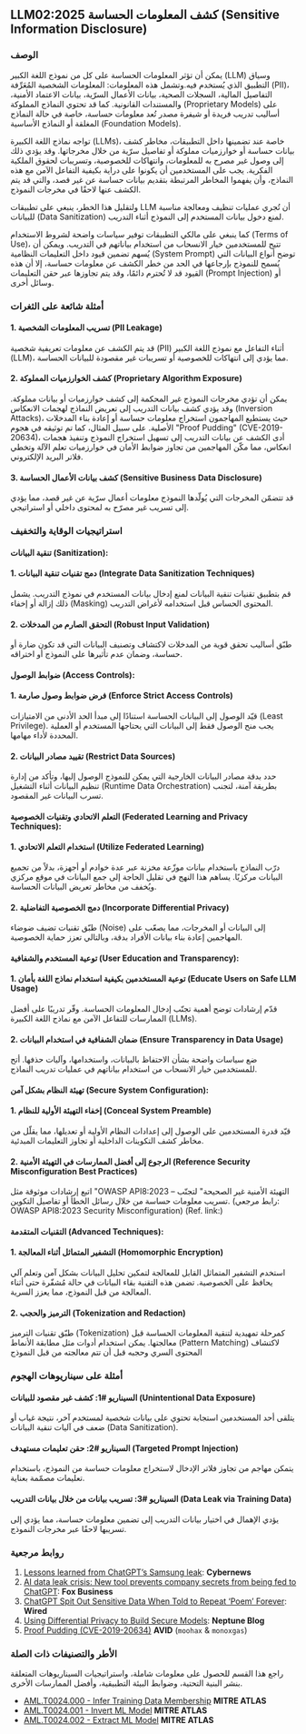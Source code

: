 ## LLM02:2025 كشف المعلومات الحساسة (Sensitive Information Disclosure)

### الوصف

يمكن أن تؤثر المعلومات الحساسة على كل من نموذج اللغة الكبير (LLM) وسياق التطبيق الذي يُستخدم فيه.وتشمل هذه المعلومات: المعلومات الشخصية المُعَرِّفة (PII)، التفاصيل المالية، السجلات الصحية، بيانات الأعمال السرّية، بيانات الاعتماد الأمنية، والمستندات القانونية. كما قد تحتوي النماذج المملوكة (Proprietary Models) على أساليب تدريب فريدة أو شيفرة مصدر تُعد معلومات حساسة، خاصة في حالة النماذج المغلقة أو النماذج الأساسية (Foundation Models).

تواجه نماذج اللغة الكبيرة (LLMs)، خاصة عند تضمينها داخل التطبيقات، مخاطر كشف بيانات حساسة أو خوارزميات مملوكة أو تفاصيل سرّية من خلال مخرجاتها. وقد يؤدي ذلك إلى وصول غير مصرح به للمعلومات، وانتهاكات للخصوصية، وتسريبات لحقوق الملكية الفكرية. يجب على المستخدمين أن يكونوا على دراية بكيفية التفاعل الآمن مع هذه النماذج، وأن يفهموا المخاطر المرتبطة بتقديم بيانات حساسة عن غير قصد، والتي قد يتم الكشف عنها لاحقًا في مخرجات النموذج.

ولتقليل هذا الخطر، ينبغي على تطبيقات LLM أن تُجري عمليات تنظيف ومعالجة مناسبة للبيانات (Data Sanitization) لمنع دخول بيانات المستخدم إلى النموذج أثناء التدريب.

كما ينبغي على مالكي التطبيقات توفير سياسات واضحة لشروط الاستخدام (Terms of Use)، تتيح للمستخدمين خيار الانسحاب من استخدام بياناتهم في التدريب. ويمكن أن يُسهم تضمين قيود داخل التعليمات النظامية (System Prompt) توضح أنواع البيانات التي يُسمح للنموذج بإرجاعها في الحد من خطر الكشف عن معلومات حساسة، إلا أن هذه القيود قد لا تُحترم دائمًا، وقد يتم تجاوزها عبر حقن التعليمات (Prompt Injection) أو وسائل أخرى.

### أمثلة شائعة على الثغرات

#### 1. تسريب المعلومات الشخصية (PII Leakage)
قد يتم الكشف عن معلومات تعريفية شخصية (PII) أثناء التفاعل مع نموذج اللغة الكبير (LLM)، مما يؤدي إلى انتهاكات للخصوصية أو تسريبات غير مقصودة للبيانات الحساسة.

#### 2. كشف الخوارزميات المملوكة (Proprietary Algorithm Exposure)
يمكن أن تؤدي مخرجات النموذج غير المحكمة إلى كشف خوارزميات أو بيانات مملوكة. وقد يؤدي كشف بيانات التدريب إلى تعريض النماذج لهجمات الانعكاس (Inversion Attacks)، حيث يستطيع المهاجمون استخراج معلومات حساسة أو إعادة بناء المدخلات الأصلية.
على سبيل المثال، كما تم توثيقه في هجوم "Proof Pudding" (CVE-2019-20634)، أدى الكشف عن بيانات التدريب إلى تسهيل استخراج النموذج وتنفيذ هجمات انعكاس، مما مكّن المهاجمين من تجاوز ضوابط الأمان في خوارزميات تعلم الآلة وتخطي فلاتر البريد الإلكتروني.

#### 3. كشف بيانات الأعمال الحساسة (Sensitive Business Data Disclosure)
قد تتضمّن المخرجات التي يُولّدها النموذج معلومات أعمال سرّية عن غير قصد، مما يؤدي إلى تسريب غير مصرّح به لمحتوى داخلي أو استراتيجي.


### استراتيجيات الوقاية والتخفيف

#### تنقية البيانات (Sanitization):

#### 1. دمج تقنيات تنقية البيانات (Integrate Data Sanitization Techniques)
قم بتطبيق تقنيات تنقية البيانات لمنع إدخال بيانات المستخدم في نموذج التدريب. يشمل ذلك إزالة أو إخفاء (Masking) المحتوى الحساس قبل استخدامه لأغراض التدريب.

#### 2. التحقق الصارم من المدخلات (Robust Input Validation)
طبّق أساليب تحقق قوية من المدخلات لاكتشاف وتصنيف البيانات التي قد تكون ضارة أو حساسة، وضمان عدم تأثيرها على النموذج أو اختراقه.

#### ضوابط الوصول (Access Controls):

#### 1. فرض ضوابط وصول صارمة (Enforce Strict Access Controls)
قيّد الوصول إلى البيانات الحساسة استنادًا إلى مبدأ الحد الأدنى من الامتيازات (Least Privilege).
يجب منح الوصول فقط إلى البيانات التي يحتاجها المستخدم أو العملية المحددة لأداء مهامها.

#### 2. تقييد مصادر البيانات (Restrict Data Sources)
حدد بدقة مصادر البيانات الخارجية التي يمكن للنموذج الوصول إليها، وتأكد من إدارة تنظيم البيانات أثناء التشغيل (Runtime Data Orchestration) بطريقة آمنة، لتجنب تسرب البيانات غير المقصود.

#### التعلم الاتحادي وتقنيات الخصوصية (Federated Learning and Privacy Techniques):

#### 1. استخدام التعلم الاتحادي (Utilize Federated Learning)
درّب النماذج باستخدام بيانات موزّعة مخزنة عبر عدة خوادم أو أجهزة، بدلاً من تجميع البيانات مركزيًا.
يساهم هذا النهج في تقليل الحاجة إلى جمع البيانات في موقع مركزي ويُخفف من مخاطر تعريض البيانات الحساسة.

#### 2. دمج الخصوصية التفاضلية (Incorporate Differential Privacy)
طبّق تقنيات تضيف ضوضاء (Noise) إلى البيانات أو المخرجات، مما يصعّب على المهاجمين إعادة بناء بيانات الأفراد بدقة، وبالتالي تعزز حماية الخصوصية.

#### توعية المستخدم والشفافية (User Education and Transparency):

#### 1. توعية المستخدمين بكيفية استخدام نماذج اللغة بأمان (Educate Users on Safe LLM Usage)
قدّم إرشادات توضح أهمية تجنّب إدخال المعلومات الحساسة. وفّر تدريبًا على أفضل الممارسات للتفاعل الآمن مع نماذج اللغة الكبيرة (LLMs).

#### 2. ضمان الشفافية في استخدام البيانات (Ensure Transparency in Data Usage)
ضع سياسات واضحة بشأن الاحتفاظ بالبيانات، واستخدامها، وآليات حذفها. أتح للمستخدمين خيار الانسحاب من استخدام بياناتهم في عمليات تدريب النماذج.

#### تهيئة النظام بشكل آمن (Secure System Configuration):

#### 1. إخفاء التهيئة الأولية للنظام (Conceal System Preamble)
قيّد قدرة المستخدمين على الوصول إلى إعدادات النظام الأولية أو تعديلها، مما يقلّل من مخاطر كشف التكوينات الداخلية أو تجاوز التعليمات المبدئية.
#### 2. الرجوع إلى أفضل الممارسات في التهيئة الأمنية (Reference Security Misconfiguration Best Practices)
اتبع إرشادات موثوقة مثل "OWASP API8:2023 – التهيئة الأمنية غير الصحيحة" لتجنّب تسريب معلومات حساسة من خلال رسائل الخطأ أو تفاصيل التكوين.
(رابط مرجعي: OWASP API8:2023 Security Misconfiguration)
  (Ref. link:[](https://owasp.org/API-Security/editions/2023/en/0xa8-security-misconfiguration/))

#### التقنيات المتقدمة (Advanced Techniques):

#### 1. التشفير المتماثل أثناء المعالجة (Homomorphic Encryption)
استخدم التشفير المتماثل القابل للمعالجة لتمكين تحليل البيانات بشكل آمن وتعلم آلي يحافظ على الخصوصية.
تضمن هذه التقنية بقاء البيانات في حالة مُشفّرة حتى أثناء المعالجة من قبل النموذج، مما يعزز السرية.
#### 2. الترميز والحجب (Tokenization and Redaction)
طبّق تقنيات الترميز (Tokenization) كمرحلة تمهيدية لتنقية المعلومات الحساسة قبل معالجتها.
يمكن استخدام أدوات مثل مطابقة الأنماط (Pattern Matching) لاكتشاف المحتوى السري وحجبه قبل أن تتم معالجته من قبل النموذج
### أمثلة على سيناريوهات الهجوم


#### السيناريو #1: كشف غير مقصود للبيانات (Unintentional Data Exposure)
يتلقى أحد المستخدمين استجابة تحتوي على بيانات شخصية لمستخدم آخر، نتيجة غياب أو ضعف في آليات تنقية البيانات (Data Sanitization).

#### السيناريو #2: حقن تعليمات مستهدف (Targeted Prompt Injection)
يتمكن مهاجم من تجاوز فلاتر الإدخال لاستخراج معلومات حساسة من النموذج، باستخدام تعليمات مصمّمة بعناية.

#### السيناريو #3: تسريب بيانات من خلال بيانات التدريب (Data Leak via Training Data)
يؤدي الإهمال في اختيار بيانات التدريب إلى تضمين معلومات حساسة، مما يؤدي إلى تسريبها لاحقًا عبر مخرجات النموذج.

### روابط مرجعية

1. [Lessons learned from ChatGPT’s Samsung leak](https://cybernews.com/security/chatgpt-samsung-leak-explained-lessons/): **Cybernews**
2. [AI data leak crisis: New tool prevents company secrets from being fed to ChatGPT](https://www.foxbusiness.com/politics/ai-data-leak-crisis-prevent-company-secrets-chatgpt): **Fox Business**
3. [ChatGPT Spit Out Sensitive Data When Told to Repeat ‘Poem’ Forever](https://www.wired.com/story/chatgpt-poem-forever-security-roundup/): **Wired**
4. [Using Differential Privacy to Build Secure Models](https://neptune.ai/blog/using-differential-privacy-to-build-secure-models-tools-methods-best-practices): **Neptune Blog**
5. [Proof Pudding (CVE-2019-20634)](https://avidml.org/database/avid-2023-v009/) **AVID** (`moohax` & `monoxgas`)

### الأطر والتصنيفات ذات الصلة

راجع هذا القسم للحصول على معلومات شاملة، واستراتيجيات السيناريوهات المتعلقة بنشر البنية التحتية، وضوابط البيئة التطبيقية، وأفضل الممارسات الأخرى.

- [AML.T0024.000 - Infer Training Data Membership](https://atlas.mitre.org/techniques/AML.T0024.000) **MITRE ATLAS**
- [AML.T0024.001 - Invert ML Model](https://atlas.mitre.org/techniques/AML.T0024.001) **MITRE ATLAS**
- [AML.T0024.002 - Extract ML Model](https://atlas.mitre.org/techniques/AML.T0024.002) **MITRE ATLAS**
